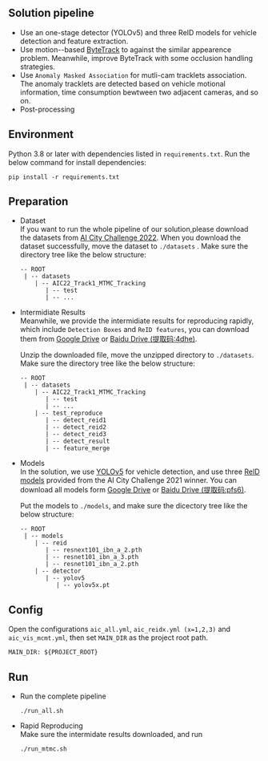 ## Solution pipeline
* Use an one-stage detector (YOLOv5) and three ReID models for vehicle detection and feature extraction.
* Use motion--based [ByteTrack](https://github.com/ifzhang/ByteTrack) to against the similar appearence problem. Meanwhile, improve ByteTrack with some occlusion handling strategies.  
* Use `Anomaly Masked Association` for mutli-cam tracklets association. The anomaly tracklets are detected based on vehicle motional information, time consumption bewtween two adjacent cameras, and so on.  
* Post-processing

## Environment
Python 3.8 or later with dependencies listed in `requirements.txt`. Run the below command for install dependencies:

```
pip install -r requirements.txt
```

## Preparation
* Dataset  
    If you want to run the whole pipeline of our solution,please download the datasets from [AI City Challenge 2022](https://www.aicitychallenge.org/2022-data-and-evaluation/). When you download the dataset successfully, move the dataset to `./datasets` . Make sure the directory tree like the below structure:  
    ```
    -- ROOT
     | -- datasets
        | -- AIC22_Track1_MTMC_Tracking
           | -- test
           | -- ...
    ```

* Intermidiate Results  
    Meanwhile, we provide the intermidiate results for reproducing rapidly, which include `Detection Boxes` and `ReID features`, you can download them from [Google Drive](https://drive.google.com/file/d/13eHo1gwa8TzD2JHfd6vFPZxxY9TqnuhI/view?usp=sharing) or [Baidu Drive (提取码:4dhe)](https://pan.baidu.com/s/1jPfQr7lAd63N0y2dKBQHfw).  

    Unzip the downloaded file, move the unzipped directory to `./datasets`. Make sure the directory tree like the below structure:  

    ```
    -- ROOT
     | -- datasets
        | -- AIC22_Track1_MTMC_Tracking
           | -- test
           | -- ...
        | -- test_reproduce
           | -- detect_reid1
           | -- detect_reid2
           | -- detect_reid3
           | -- detect_result
           | -- feature_merge
    ```

* Models  
    In the solution, we use [YOLOv5](https://github.com/ultralytics/yolov5)  for vehicle detection, and use three [ReID models](https://github.com/LCFractal/AIC21-MTMC) provided from the AI City Challenge 2021 winner. You can download all models form [Google Drive](https://drive.google.com/drive/folders/1WVRH_4d0Gwad3_SaDNI8oZ2xqbBW1BUj?usp=sharing) or [Baidu Drive (提取码:pfs6)](https://pan.baidu.com/s/1RsqcH2jRR9GMpMWDbKGJyA).  
    
    Put the models to `./models`, and make sure the dicectory tree like the below structure:  
    ```
    -- ROOT
     | -- models
        | -- reid
           | -- resnext101_ibn_a_2.pth
           | -- resnet101_ibn_a_3.pth
           | -- resnet101_ibn_a_2.pth
        | -- detector
           | -- yolov5
              | -- yolov5x.pt
    ```

## Config
Open the configurations `aic_all.yml`, `aic_reidx.yml (x=1,2,3)` and `aic_vis_mcmt.yml`, then set  `MAIN_DIR` as the project root path.  
```
MAIN_DIR: ${PROJECT_ROOT}
```


## Run
* Run the complete pipeline  
  ```
  ./run_all.sh
  ```

* Rapid Reproducing  
    Make sure the intermidate results downloaded, and run 
    ```
    ./run_mtmc.sh
    ```
